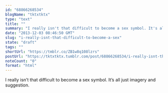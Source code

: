 ```yaml
---
id: "68866268534"
blogName: "tktxtktx"
type: "text"
title: ""
summary: "I really isn't that difficult to become a sex symbol. It's all just imagery and suggestion. "
date: "2013-12-03 08:46:50 GMT"
slug: "i-really-isnt-that-difficult-to-become-a-sex"
state: "draft"
tags: ""
shortUrl: "https://tmblr.co/ZB1w8q108lzrs"
postUrl: "https://tktxtktx.tumblr.com/post/68866268534/i-really-isnt-that-difficult-to-become-a-sex"
noteCount: "0"
format: "html"
---
```


I really isn’t that difficult to become a sex symbol. It’s all just imagery and suggestion.